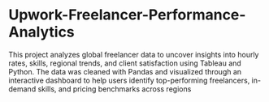 # Upwork-Freelancer-Performance-Analytics
This project analyzes global freelancer data to uncover insights into hourly rates, skills, regional trends, and client satisfaction using Tableau and Python. The data was cleaned with Pandas and visualized through an interactive dashboard to help users identify top-performing freelancers, in-demand skills, and pricing benchmarks across regions
